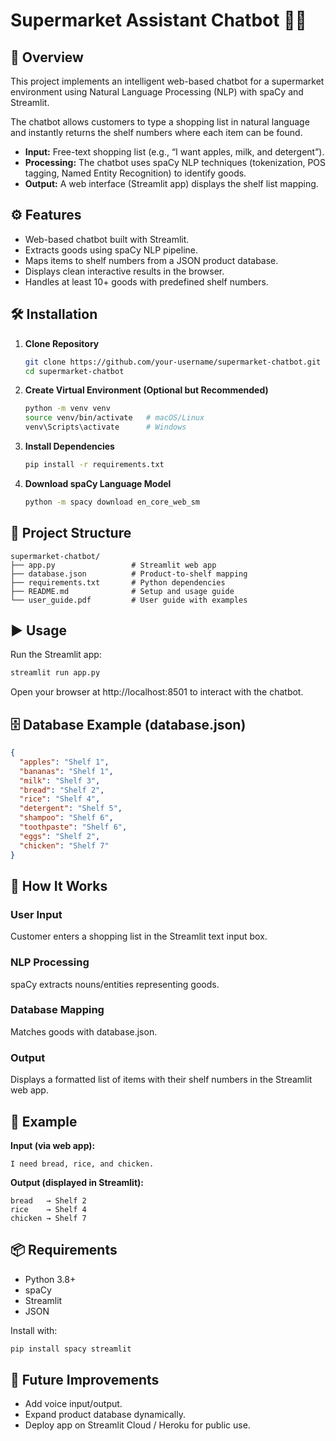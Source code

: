 # Supermarket Assistant Chatbot 🛒🤖

## 📌 Overview

This project implements an intelligent web-based chatbot for a supermarket environment using Natural Language Processing (NLP) with spaCy and Streamlit.

The chatbot allows customers to type a shopping list in natural language and instantly returns the shelf numbers where each item can be found.

- **Input:** Free-text shopping list (e.g., “I want apples, milk, and detergent”).
- **Processing:** The chatbot uses spaCy NLP techniques (tokenization, POS tagging, Named Entity Recognition) to identify goods.
- **Output:** A web interface (Streamlit app) displays the shelf list mapping.

## ⚙️ Features

- Web-based chatbot built with Streamlit.
- Extracts goods using spaCy NLP pipeline.
- Maps items to shelf numbers from a JSON product database.
- Displays clean interactive results in the browser.
- Handles at least 10+ goods with predefined shelf numbers.

## 🛠️ Installation

1. **Clone Repository**
   ```bash
   git clone https://github.com/your-username/supermarket-chatbot.git
   cd supermarket-chatbot
   ```

2. **Create Virtual Environment (Optional but Recommended)**
   ```bash
   python -m venv venv
   source venv/bin/activate   # macOS/Linux
   venv\Scripts\activate      # Windows
   ```

3. **Install Dependencies**
   ```bash
   pip install -r requirements.txt
   ```

4. **Download spaCy Language Model**
   ```bash
   python -m spacy download en_core_web_sm
   ```

## 📂 Project Structure

```
supermarket-chatbot/
├── app.py                 # Streamlit web app
├── database.json          # Product-to-shelf mapping
├── requirements.txt       # Python dependencies
├── README.md              # Setup and usage guide
└── user_guide.pdf         # User guide with examples
```

## ▶️ Usage

Run the Streamlit app:

```bash
streamlit run app.py
```

Open your browser at http://localhost:8501 to interact with the chatbot.

## 🗄️ Database Example (database.json)

```json
{
  "apples": "Shelf 1",
  "bananas": "Shelf 1",
  "milk": "Shelf 3",
  "bread": "Shelf 2",
  "rice": "Shelf 4",
  "detergent": "Shelf 5",
  "shampoo": "Shelf 6",
  "toothpaste": "Shelf 6",
  "eggs": "Shelf 2",
  "chicken": "Shelf 7"
}
```

## 📖 How It Works

### User Input
Customer enters a shopping list in the Streamlit text input box.

### NLP Processing
spaCy extracts nouns/entities representing goods.

### Database Mapping
Matches goods with database.json.

### Output
Displays a formatted list of items with their shelf numbers in the Streamlit web app.

## 🧪 Example

**Input (via web app):**
```
I need bread, rice, and chicken.
```

**Output (displayed in Streamlit):**

```
bread   → Shelf 2
rice    → Shelf 4
chicken → Shelf 7
```

## 📦 Requirements

- Python 3.8+
- spaCy
- Streamlit
- JSON

Install with:

```bash
pip install spacy streamlit
```

## 🚀 Future Improvements

- Add voice input/output.
- Expand product database dynamically.
- Deploy app on Streamlit Cloud / Heroku for public use.
